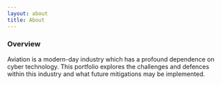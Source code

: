 ```yaml
---
layout: about
title: About
---
```


### Overview

Aviation is a modern-day industry which has a profound dependence on cyber technology. This portfolio explores the challenges and defences within this industry and what future mitigations may be implemented. 
